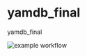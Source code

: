 # yamdb_final
yamdb_final


![example workflow](https://github.com/web2cap/yamdb_final/actions/workflows/yamdb_workflow.yml/badge.svg)
